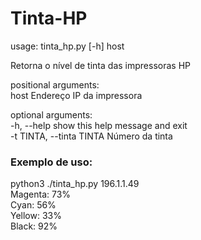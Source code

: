 # Tinta-HP
usage: tinta_hp.py [-h] host  

Retorna o nível de tinta das impressoras HP  

positional arguments:  
  host        Endereço IP da impressora  

optional arguments:  
  -h, --help  show this help message and exit  
  -t TINTA, --tinta TINTA
                        Número da tinta

### Exemplo de uso:

python3 ./tinta_hp.py 196.1.1.49  
Magenta: 73%  
Cyan: 56%  
Yellow: 33%  
Black: 92%  
